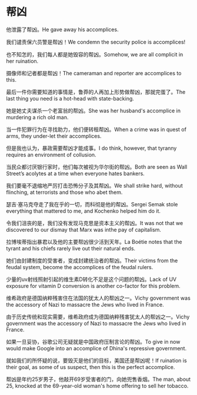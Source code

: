 # 帮凶

<p><span class="chinese">他泄露了帮凶。</span><span class="english">He gave away his accomplices.</span></p>

<p><span class="chinese">我们谴责保六员警是帮凶！</span><span class="english">We condemn the security police is accomplices!</span></p>

<p><span class="chinese">也不知怎的，我们每人都是她毁容的帮凶。</span><span class="english">Somehow, we are all complicit in her ruination.</span></p>

<p><span class="chinese">摄像师和记者都是帮凶！</span><span class="english">The cameraman and reporter are accomplices to this.</span></p>

<p><span class="chinese">最后一件你需要知道的事情是，鲁莽的人再加上形势做帮凶，那就完蛋了。</span><span class="english">The last thing you need is a hot-head with state-backing.</span></p>

<p><span class="chinese">她是她丈夫谋杀一个老富翁的帮凶。</span><span class="english">She was her husband's accomplice in murdering a rich old man.</span></p>

<p><span class="chinese">当一件犯罪行为在寻找助力，他们便转租帮凶。</span><span class="english">When a crime was in quest of arms, they under-let their accomplices.</span></p>

<p><span class="chinese">但是我也认为，暴政需要帮凶才能成事。</span><span class="english">I do think, however, that tyranny requires an environment of collusion.</span></p>

<p><span class="chinese">当民众都讨厌银行家时，他们每次被视为华尔街的帮凶。</span><span class="english">Both are seen as Wall Street’s acolytes at a time when everyone hates bankers.</span></p>

<p><span class="chinese">我们要毫不退缩地严厉打击恐怖分子及其帮凶。</span><span class="english">We shall strike hard, without flinching, at terrorists and those who abet them.</span></p>

<p><span class="chinese">瑟吉·塞马克夺走了我在乎的一切，而科彻是他的帮凶。</span><span class="english">Sergei Semak stole everything that mattered to me, and Kochenko helped him do it.</span></p>

<p><span class="chinese">令我们沮丧的是，我们没有发现马克思是资本主义的帮凶。</span><span class="english">It was not that we discovered to our dismay that Marx was inthe pay of capitalism.</span></p>

<p><span class="chinese">拉博埃蒂指出暴君以及他的主要帮凶很少活到天年。</span><span class="english">La Boétie notes that the tyrant and his chiefs rarely live out their natural ends.</span></p>

<p><span class="chinese">她们由封建制度的受害者，变成封建统治者的帮凶。</span><span class="english">Their victims from the feudal system, become the accomplices of the feudal rulers.</span></p>

<p><span class="chinese">少量的uv射线照射引起的维生素D转化不足是这个问题的帮凶。</span><span class="english">Lack of UV exposure for vitamin D conversion is another co-factor for this problem.</span></p>

<p><span class="chinese">维希政府是德国纳粹残害住在法国的犹太人的帮凶之一。</span><span class="english">Vichy government was the accessory of Nazi to massacre the Jews who lived in France.</span></p>

<p><span class="chinese">由于历史传统和现实需要，维希政府成为德国纳粹残害犹太人的帮凶之一。</span><span class="english">Vichy government was the accessory of Nazi to massacre the Jews who lived in France.</span></p>

<p><span class="chinese">如果一旦妥协，谷歌公司无疑就是中国政府压制言论的帮凶。</span><span class="english">To give in now would make Google into an accomplice of Dhina's repressive government.</span></p>

<p><span class="chinese">就如我们的所怀疑的说，要毁灭是他们的目标，美国还是帮凶呢！</span><span class="english">If ruination is their goal, as some of us suspect, then this is the perfect accomplice.</span></p>

<p><span class="chinese">帮凶是年约25岁男子，他敲开69岁受害者的门，向她兜售香烟。</span><span class="english">The man, about 25, knocked at the 69-year-old woman's home offering to sell her tobacco.</span></p>

